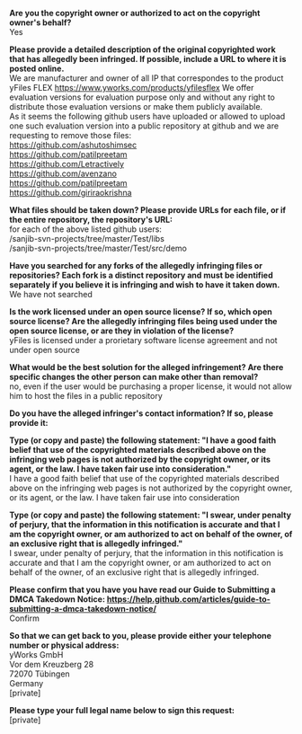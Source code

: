 **Are you the copyright owner or authorized to act on the copyright owner's behalf?**  
Yes

**Please provide a detailed description of the original copyrighted work that has allegedly been infringed. If possible, include a URL to where it is posted online.**  
We are manufacturer and owner of all IP that correspondes to the product yFiles FLEX https://www.yworks.com/products/yfilesflex
We offer evaluation versions for evaluation purpose only and without any right to distribute those evaluation versions or make them publicly available.  
As it seems the following github users have uploaded or allowed to upload one such evaluation version into a public repository at github and we are requesting to remove those files:  
https://github.com/ashutoshimsec   
https://github.com/patilpreetam  
https://github.com/Letractively  
https://github.com/avenzano  
https://github.com/patilpreetam  
https://github.com/giriraokrishna  

**What files should be taken down? Please provide URLs for each file, or if the entire repository, the repository's URL:**  
for each of the above listed github users:  
<URL to github user see above>/sanjib-svn-projects/tree/master/Test/libs  
<URL to github user see above>/sanjib-svn-projects/tree/master/Test/src/demo  

**Have you searched for any forks of the allegedly infringing files or repositories? Each fork is a distinct repository and must be identified separately if you believe it is infringing and wish to have it taken down.**  
We have not searched  

**Is the work licensed under an open source license? If so, which open source license? Are the allegedly infringing files being used under the open source license, or are they in violation of the license?**   
yFiles is licensed under a prorietary software license agreement and not under open source  

**What would be the best solution for the alleged infringement? Are there specific changes the other person can make other than removal?**  
no, even if the user would be purchasing a proper license, it would not allow him to host the files in a public repository  

**Do you have the alleged infringer's contact information? If so, please provide it:**  

**Type (or copy and paste) the following statement: "I have a good faith belief that use of the copyrighted materials described above on the infringing web pages is not authorized by the copyright owner, or its agent, or the law. I have taken fair use into consideration."**  
I have a good faith belief that use of the copyrighted materials described above on the infringing web pages is not authorized by the copyright owner, or its agent, or the law. I have taken fair use into consideration  

**Type (or copy and paste) the following statement: "I swear, under penalty of perjury, that the information in this notification is accurate and that I am the copyright owner, or am authorized to act on behalf of the owner, of an exclusive right that is allegedly infringed."**  
I swear, under penalty of perjury, that the information in this notification is accurate and that I am the copyright owner, or am authorized to act on behalf of the owner, of an exclusive right that is allegedly infringed.  

**Please confirm that you have you have read our Guide to Submitting a DMCA Takedown Notice: https://help.github.com/articles/guide-to-submitting-a-dmca-takedown-notice/**  
Confirm

**So that we can get back to you, please provide either your telephone number or physical address:**  
yWorks GmbH  
Vor dem Kreuzberg 28  
72070 Tübingen  
Germany  
[private]  

**Please type your full legal name below to sign this request:**  
[private]
